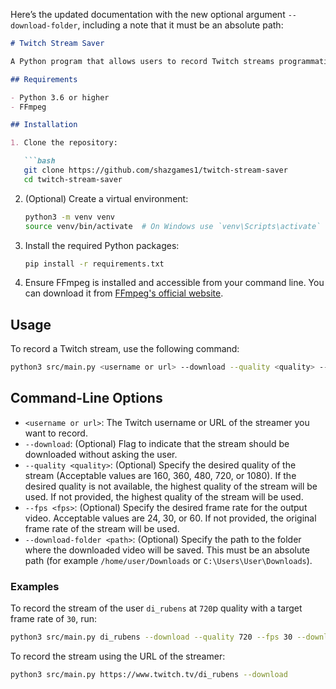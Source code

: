 Here’s the updated documentation with the new optional argument `--download-folder`, including a note that it must be an absolute path:

```markdown
# Twitch Stream Saver

A Python program that allows users to record Twitch streams programmatically without the need for screen recording. This tool uses the Twitch GraphQL API and FFmpeg to capture and download streams.

## Requirements

- Python 3.6 or higher
- FFmpeg

## Installation

1. Clone the repository:

   ```bash
   git clone https://github.com/shazgames1/twitch-stream-saver
   cd twitch-stream-saver
   ```

2. (Optional) Create a virtual environment:

   ```bash
   python3 -m venv venv
   source venv/bin/activate  # On Windows use `venv\Scripts\activate`
   ```

3. Install the required Python packages:

   ```bash
   pip install -r requirements.txt
   ```

4. Ensure FFmpeg is installed and accessible from your command line. You can download it from [FFmpeg's official website](https://ffmpeg.org/download.html).

## Usage

To record a Twitch stream, use the following command:

```bash
python3 src/main.py <username or url> --download --quality <quality> --fps <fps> --download-folder <path>
```

## Command-Line Options

- `<username or url>`: The Twitch username or URL of the streamer you want to record.
- `--download`: (Optional) Flag to indicate that the stream should be downloaded without asking the user.
- `--quality <quality>`: (Optional) Specify the desired quality of the stream (Acceptable values are 160, 360, 480, 720, or 1080). If the desired quality is not available, the highest quality of the stream will be used. If not provided, the highest quality of the stream will be used.
- `--fps <fps>`: (Optional) Specify the desired frame rate for the output video. Acceptable values are 24, 30, or 60. If not provided, the original frame rate of the stream will be used.
- `--download-folder <path>`: (Optional) Specify the path to the folder where the downloaded video will be saved. This must be an absolute path (for example `/home/user/Downloads` or `C:\Users\User\Downloads`).

### Examples

To record the stream of the user `di_rubens` at `720`p quality with a target frame rate of `30`, run:

```bash
python3 src/main.py di_rubens --download --quality 720 --fps 30 --download-folder "/home/user/Downloads"
```

To record the stream using the URL of the streamer:

```bash
python3 src/main.py https://www.twitch.tv/di_rubens --download
```
